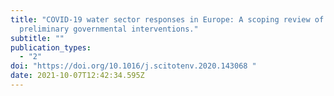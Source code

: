 ```yaml
---
title: "COVID-19 water sector responses in Europe: A scoping review of
  preliminary governmental interventions."
subtitle: ""
publication_types:
  - "2"
doi: "https://doi.org/10.1016/j.scitotenv.2020.143068 "
date: 2021-10-07T12:42:34.595Z
---
```

